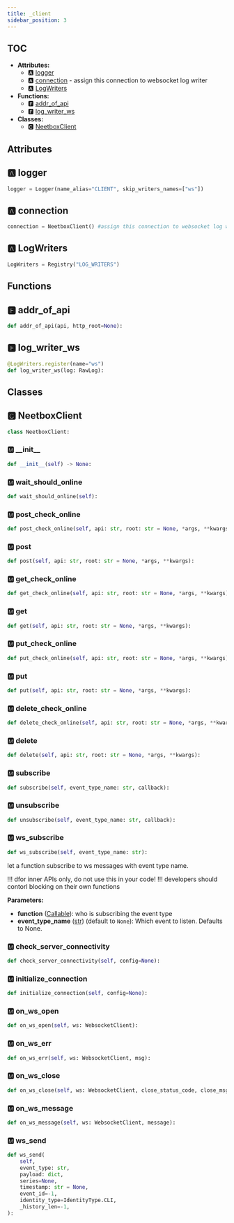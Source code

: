 ```yaml
---
title: _client
sidebar_position: 3
---
```


## TOC

- **Attributes:**
  - 🅰 [logger](#🅰-logger)
  - 🅰 [connection](#🅰-connection) - assign this connection to websocket log writer
  - 🅰 [LogWriters](#🅰-logwriters)
- **Functions:**
  - 🅵 [addr\_of\_api](#🅵-addr_of_api)
  - 🅵 [log\_writer\_ws](#🅵-log_writer_ws)
- **Classes:**
  - 🅲 [NeetboxClient](#🅲-neetboxclient)

## Attributes

## 🅰 logger

```python
logger = Logger(name_alias="CLIENT", skip_writers_names=["ws"])
```

## 🅰 connection

```python
connection = NeetboxClient() #assign this connection to websocket log writer
```

## 🅰 LogWriters

```python
LogWriters = Registry("LOG_WRITERS")
```


## Functions

## 🅵 addr\_of\_api

```python
def addr_of_api(api, http_root=None):
```
## 🅵 log\_writer\_ws

```python
@LogWriters.register(name="ws")
def log_writer_ws(log: RawLog):
```

## Classes

## 🅲 NeetboxClient

```python
class NeetboxClient:
```


### 🅼 \_\_init\_\_

```python
def __init__(self) -> None:
```
### 🅼 wait\_should\_online

```python
def wait_should_online(self):
```
### 🅼 post\_check\_online

```python
def post_check_online(self, api: str, root: str = None, *args, **kwargs):
```
### 🅼 post

```python
def post(self, api: str, root: str = None, *args, **kwargs):
```
### 🅼 get\_check\_online

```python
def get_check_online(self, api: str, root: str = None, *args, **kwargs):
```
### 🅼 get

```python
def get(self, api: str, root: str = None, *args, **kwargs):
```
### 🅼 put\_check\_online

```python
def put_check_online(self, api: str, root: str = None, *args, **kwargs):
```
### 🅼 put

```python
def put(self, api: str, root: str = None, *args, **kwargs):
```
### 🅼 delete\_check\_online

```python
def delete_check_online(self, api: str, root: str = None, *args, **kwargs):
```
### 🅼 delete

```python
def delete(self, api: str, root: str = None, *args, **kwargs):
```
### 🅼 subscribe

```python
def subscribe(self, event_type_name: str, callback):
```
### 🅼 unsubscribe

```python
def unsubscribe(self, event_type_name: str, callback):
```
### 🅼 ws\_subscribe

```python
def ws_subscribe(self, event_type_name: str):
```

let a function subscribe to ws messages with event type name.

\!\!\! dfor inner APIs only, do not use this in your code\!
\!\!\! developers should contorl blocking on their own functions

**Parameters:**

- **function** ([Callable](https://docs.python.org/3/library/typing.html#typing.Callable)): who is subscribing the event type
- **event_type_name** ([str](https://docs.python.org/3/library/stdtypes.html#text-sequence-type-str)) (default to `None`): Which event to listen. Defaults to None.
### 🅼 check\_server\_connectivity

```python
def check_server_connectivity(self, config=None):
```
### 🅼 initialize\_connection

```python
def initialize_connection(self, config=None):
```
### 🅼 on\_ws\_open

```python
def on_ws_open(self, ws: WebsocketClient):
```
### 🅼 on\_ws\_err

```python
def on_ws_err(self, ws: WebsocketClient, msg):
```
### 🅼 on\_ws\_close

```python
def on_ws_close(self, ws: WebsocketClient, close_status_code, close_msg):
```
### 🅼 on\_ws\_message

```python
def on_ws_message(self, ws: WebsocketClient, message):
```
### 🅼 ws\_send

```python
def ws_send(
    self,
    event_type: str,
    payload: dict,
    series=None,
    timestamp: str = None,
    event_id=-1,
    identity_type=IdentityType.CLI,
    _history_len=-1,
):
```
